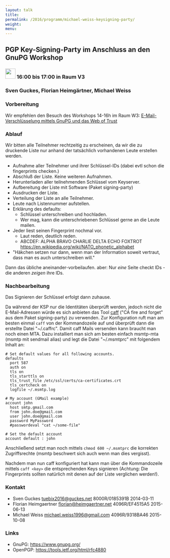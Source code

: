 ```yaml
---
layout: talk
title:
permalink: /2016/programm/michael-weiss-keysigning-party/
weight:
menu:
---
```

## PGP Key-Signing-Party im Anschluss an den GnuPG Workshop

### <img height = "32" src="../../../images/workshop.svg"> 16:00 bis 17:00 in Raum V3

### Sven Guckes, Florian Heimgärtner, Michael Weiss

### Vorbereitung 

Wir empfehlen den Besuch des Workshops 14-16h im Raum W3:
[E-Mail-Verschlüsselung mittels GnuPG und das Web of Trust](../michael-weiss-e-mail-verschluesselung-mittels-gnupg-und-das-web-of-trust)

### Ablauf

Wir bitten alle Teilnehmer rechtzeitig zu erscheinen,
da wir die zu druckende Liste nur anhand der
tatsächlich vorhandenen Leute erstellen werden.

* Aufnahme aller Teilnehmer und ihrer Schlüssel-IDs (dabei evtl schon die fingerprints checken.)
* Abschluß der Liste. Keine weiteren Aufnahmen.
* Herunterladen aller teilnehmenden Schlüssel vom Keyserver.
* Aufbereitung der Liste mit Software (Paket signing-party)
* Ausdrucken der Liste.
* Verteilung der Liste an alle Teilnehmer.
* Leute nach Listennummer aufstellen.
* Erklärung des defaults:
    * Schlüssel unterschreiben und hochladen.
    * Wer mag, kann die unterschriebenen Schlüssel gerne an die Leute mailen.
* Jeder liest seinen Fingerprint nochmal vor.
    * Laut reden, deutlich reden.
    * ABCDEF: ALPHA BRAVO CHARLIE DELTA ECHO FOXTROT <https://en.wikipedia.org/wiki/NATO_phonetic_alphabet>
* "Häkchen setzen nur dann, wenn man der Information  soweit vertraut, dass man es auch unterschreiben will."

Dann das übliche aneinander-vorbeilaufen.  aber:
Nur *eine* Seite checkt IDs - die anderen *zeigen* ihre IDs.


### Nachbearbeitung 

Das Signieren der Schlüssel erfolgt dann zuhause.

Da während der KSP nur die Identitäten überprüft werden, jedoch nicht die
E-Mail-Adressen würde es sich anbieten das Tool
[caff](https://pgp-tools.alioth.debian.org/) ("CA fire and forget" aus dem Paket
signing-party) zu verwenden. Zur Konfiguration ruft man am besten einmal `caff`
von der Kommandozeile auf und überprüft dann die erstellte Datei "~/.caffrc".
Damit caff Mails versenden kann braucht man noch einen MTA. Dazu installiert man
sich am besten einfach msmtp-mta (msmtp mit sendmail alias) und legt die Datei
"~/.msmtprc" mit folgendem Inhalt an:

```
# Set default values for all following accounts.
defaults
  port 587
  auth on
  tls on
  tls_starttls on
  tls_trust_file /etc/ssl/certs/ca-certificates.crt
  tls_certcheck on
  logfile ~/.msmtp.log

# My account (GMail example)
account john
  host smtp.gmail.com
  from john.doe@gmail.com
  user john.doe@gmail.com
  password MyPassword
  #passwordeval "cat ~/some-file"

# Set the default account
account default : john
```

Anschließend setzt man noch mittels `chmod 600 ~/.msmtprc` die korrekten
Zugriffsrechte (msmtp beschwert sich auch wenn man dies vergisst).

Nachdem man nun caff konfiguriert hat kann man über die Kommandozeile mittels
`caff <key>` die entsprechenden Keys signieren (Achtung: Die Fingerprints
sollten natürlich mit denen auf der Liste verglichen werden!).

### Kontakt 

* Sven      Guckes       <tuebix2016@guckes.net>        8000R/0185391B 2014-03-11
* Florian   Heimgaertner <florian@heimgaertner.net>     4096R/EF4515A5 2015-06-13
* Michael   Weiss        <michael.weiss1996@gmail.com>  4096R/9318BA46 2015-10-08



### Links

- GnuPG: <a href="https://www.gnupg.org/" target="_blank">https://www.gnupg.org/</a>
- OpenPGP: <a href="https://tools.ietf.org/html/rfc4880" target="_blank">https://tools.ietf.org/html/rfc4880</a>
